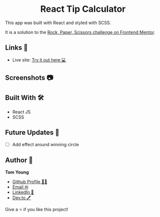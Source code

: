 <h1 align="center">React Tip Calculator</h1>

This app was built with React and styled with SCSS.

It is a solution to the [Rock, Paper, Scissors challenge on Frontend Mentor](https://www.frontendmentor.io/challenges/rock-paper-scissors-game-pTgwgvgH). 


## Links 🌟

- Live site: [Try it out here 💻](https://thethomasy.github.io/rock-paper-scissors/ 'Live View')

## Screenshots 📷

<!-- <p float="left">
  <img src="./screenshots/screenshot-desktop.png">
  <img src="./screenshots/screenshot-mobile.png" width="300px">
</p> -->

## Built With 🛠

- React JS
- SCSS

## Future Updates 🎁

- [ ] Add effect around winning circle

## Author 🧑

**Tom Young**

- [Github Profile 👨‍💻](https://github.com/TheThomasY)
- [Email ✉](mailto:tomyoungdev@gmail.com?subject=Hi 'Hi!')
- [LinkedIn 💼](https://www.linkedin.com/in/tom-young5555/)
- [Dev.to 🖊](https://dev.to/thetomy)

Give a ⭐️ if you like this project!
